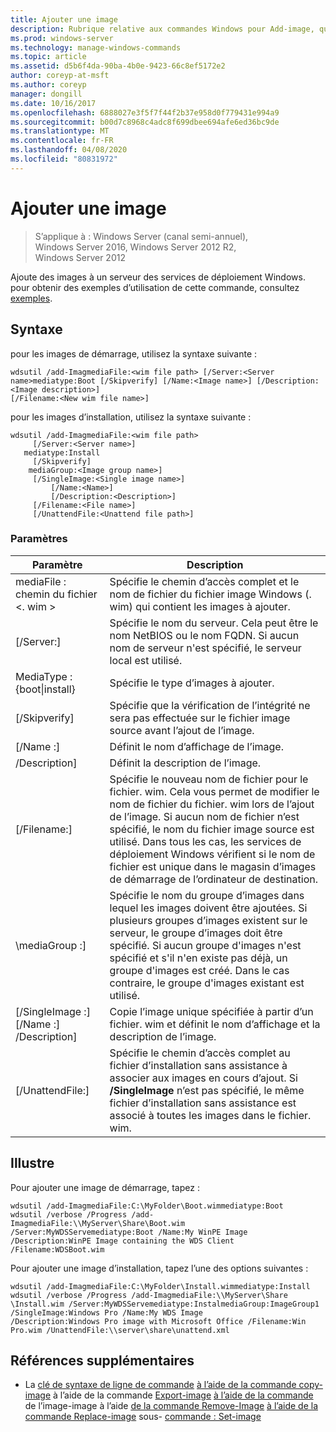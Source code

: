 ```yaml
---
title: Ajouter une image
description: Rubrique relative aux commandes Windows pour Add-image, qui ajoute des images à un serveur des services de déploiement Windows.
ms.prod: windows-server
ms.technology: manage-windows-commands
ms.topic: article
ms.assetid: d5b6f4da-90ba-4b0e-9423-66c8ef5172e2
author: coreyp-at-msft
ms.author: coreyp
manager: dongill
ms.date: 10/16/2017
ms.openlocfilehash: 6888027e3f5f7f44f2b37e958d0f779431e994a9
ms.sourcegitcommit: b00d7c8968c4adc8f699dbee694afe6ed36bc9de
ms.translationtype: MT
ms.contentlocale: fr-FR
ms.lasthandoff: 04/08/2020
ms.locfileid: "80831972"
---
```

# <a name="add-image"></a>Ajouter une image

>S’applique à : Windows Server (canal semi-annuel), Windows Server 2016, Windows Server 2012 R2, Windows Server 2012

Ajoute des images à un serveur des services de déploiement Windows. pour obtenir des exemples d’utilisation de cette commande, consultez [exemples](#BKMK_examples).

## <a name="syntax"></a>Syntaxe
pour les images de démarrage, utilisez la syntaxe suivante :
```
wdsutil /add-ImagmediaFile:<wim file path> [/Server:<Server name>mediatype:Boot [/Skipverify] [/Name:<Image name>] [/Description:<Image description>] 
[/Filename:<New wim file name>]
```
pour les images d’installation, utilisez la syntaxe suivante :
```
wdsutil /add-ImagmediaFile:<wim file path>
     [/Server:<Server name>]
   mediatype:Install
     [/Skipverify]
    mediaGroup:<Image group name>]
     [/SingleImage:<Single image name>]
         [/Name:<Name>]
         [/Description:<Description>]
     [/Filename:<File name>]
     [/UnattendFile:<Unattend file path>]
```
### <a name="parameters"></a>Paramètres
|Paramètre|Description|
|-------|--------|
mediaFile : chemin du fichier <. wim >|Spécifie le chemin d’accès complet et le nom de fichier du fichier image Windows (. wim) qui contient les images à ajouter.|
|[/Server:<Server name>]|Spécifie le nom du serveur. Cela peut être le nom NetBIOS ou le nom FQDN. Si aucun nom de serveur n'est spécifié, le serveur local est utilisé.|
MediaType : {boot&#124;install}|Spécifie le type d’images à ajouter.|
|[/Skipverify]|Spécifie que la vérification de l’intégrité ne sera pas effectuée sur le fichier image source avant l’ajout de l’image.|
|[/Name :<Name>]|Définit le nom d’affichage de l’image.|
|/Description<Description>]|Définit la description de l’image.|
|[/Filename:<Filename>]|Spécifie le nouveau nom de fichier pour le fichier. wim. Cela vous permet de modifier le nom de fichier du fichier. wim lors de l’ajout de l’image. Si aucun nom de fichier n’est spécifié, le nom du fichier image source est utilisé. Dans tous les cas, les services de déploiement Windows vérifient si le nom de fichier est unique dans le magasin d’images de démarrage de l’ordinateur de destination.|
|\mediaGroup :<Image group name>]|Spécifie le nom du groupe d’images dans lequel les images doivent être ajoutées. Si plusieurs groupes d’images existent sur le serveur, le groupe d’images doit être spécifié. Si aucun groupe d'images n'est spécifié et s'il n'en existe pas déjà, un groupe d'images est créé. Dans le cas contraire, le groupe d'images existant est utilisé.|
|[/SingleImage :<Single image name>] [/Name :<Name>] /Description<Description>]|Copie l’image unique spécifiée à partir d’un fichier. wim et définit le nom d’affichage et la description de l’image.|
|[/UnattendFile:<Unattend file path>]|Spécifie le chemin d’accès complet au fichier d’installation sans assistance à associer aux images en cours d’ajout. Si **/SingleImage** n’est pas spécifié, le même fichier d’installation sans assistance est associé à toutes les images dans le fichier. wim.|
## <a name="examples"></a><a name=BKMK_examples></a>Illustre
Pour ajouter une image de démarrage, tapez :
```
wdsutil /add-ImagmediaFile:C:\MyFolder\Boot.wimmediatype:Boot
wdsutil /verbose /Progress /add-ImagmediaFile:\\MyServer\Share\Boot.wim /Server:MyWDSServemediatype:Boot /Name:My WinPE Image 
/Description:WinPE Image containing the WDS Client /Filename:WDSBoot.wim
```
Pour ajouter une image d’installation, tapez l’une des options suivantes :
```
wdsutil /add-ImagmediaFile:C:\MyFolder\Install.wimmediatype:Install
wdsutil /verbose /Progress /add-ImagmediaFile:\\MyServer\Share \Install.wim /Server:MyWDSServemediatype:InstalmediaGroup:ImageGroup1 
/SingleImage:Windows Pro /Name:My WDS Image
/Description:Windows Pro image with Microsoft Office /Filename:Win Pro.wim /UnattendFile:\\server\share\unattend.xml
```
## <a name="additional-references"></a>Références supplémentaires
- La [clé de syntaxe de ligne de commande](command-line-syntax-key.md)
[à l’aide de la commande copy-image](using-the-copy-image-command.md)
à l’aide de la commande [Export-image](using-the-export-image-command.md)
[à l’aide de la commande](using-the-get-image-command.md) de l’image-image
à l’aide [de la commande Remove-Image](using-the-remove-image-command.md)
[à l’aide de la commande Replace-image](using-the-replace-image-command.md)
sous- [commande : Set-image](subcommand-set-image.md)
